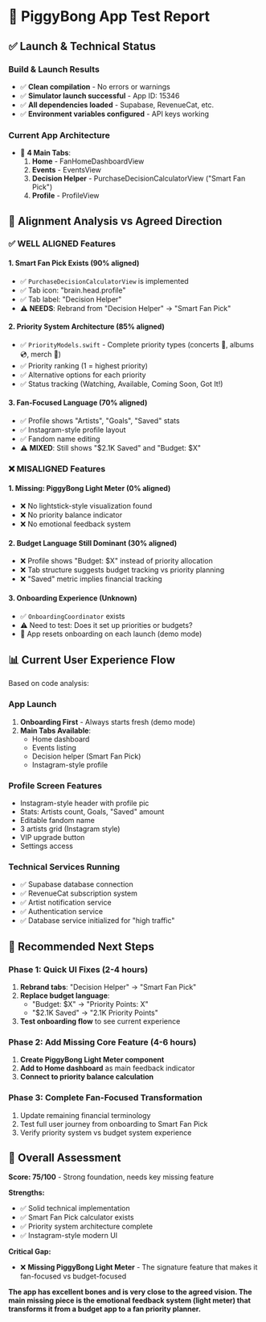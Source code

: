 # 🧪 PiggyBong App Test Report

## ✅ Launch & Technical Status

### **Build & Launch Results**
- ✅ **Clean compilation** - No errors or warnings
- ✅ **Simulator launch successful** - App ID: 15346 
- ✅ **All dependencies loaded** - Supabase, RevenueCat, etc.
- ✅ **Environment variables configured** - API keys working

### **Current App Architecture**
- 📱 **4 Main Tabs**:
  1. **Home** - FanHomeDashboardView
  2. **Events** - EventsView  
  3. **Decision Helper** - PurchaseDecisionCalculatorView ("Smart Fan Pick")
  4. **Profile** - ProfileView

## 🎯 Alignment Analysis vs Agreed Direction

### ✅ **WELL ALIGNED Features**

#### 1. **Smart Fan Pick Exists** (90% aligned)
- ✅ `PurchaseDecisionCalculatorView` is implemented
- ✅ Tab icon: "brain.head.profile" 
- ✅ Tab label: "Decision Helper"
- ⚠️ **NEEDS**: Rebrand from "Decision Helper" → "Smart Fan Pick"

#### 2. **Priority System Architecture** (85% aligned)
- ✅ `PriorityModels.swift` - Complete priority types (concerts 🎤, albums 💿, merch 👕)
- ✅ Priority ranking (1 = highest priority)
- ✅ Alternative options for each priority
- ✅ Status tracking (Watching, Available, Coming Soon, Got It!)

#### 3. **Fan-Focused Language** (70% aligned)
- ✅ Profile shows "Artists", "Goals", "Saved" stats
- ✅ Instagram-style profile layout
- ✅ Fandom name editing
- ⚠️ **MIXED**: Still shows "$2.1K Saved" and "Budget: $X" 

### ❌ **MISALIGNED Features**

#### 1. **Missing: PiggyBong Light Meter** (0% aligned)
- ❌ No lightstick-style visualization found
- ❌ No priority balance indicator
- ❌ No emotional feedback system

#### 2. **Budget Language Still Dominant** (30% aligned)
- ❌ Profile shows "Budget: $X" instead of priority allocation
- ❌ Tab structure suggests budget tracking vs priority planning
- ❌ "Saved" metric implies financial tracking

#### 3. **Onboarding Experience** (Unknown)
- ✅ `OnboardingCoordinator` exists  
- ⚠️ Need to test: Does it set up priorities or budgets?
- 🔄 App resets onboarding on each launch (demo mode)

## 📊 **Current User Experience Flow**

Based on code analysis:

### **App Launch**
1. **Onboarding First** - Always starts fresh (demo mode)
2. **Main Tabs Available**:
   - Home dashboard
   - Events listing
   - Decision helper (Smart Fan Pick)
   - Instagram-style profile

### **Profile Screen Features**
- Instagram-style header with profile pic
- Stats: Artists count, Goals, "Saved" amount  
- Editable fandom name
- 3 artists grid (Instagram style)
- VIP upgrade button
- Settings access

### **Technical Services Running**
- ✅ Supabase database connection
- ✅ RevenueCat subscription system
- ✅ Artist notification service
- ✅ Authentication service
- ✅ Database service initialized for "high traffic"

## 🚀 **Recommended Next Steps**

### **Phase 1: Quick UI Fixes** (2-4 hours)
1. **Rebrand tabs**: "Decision Helper" → "Smart Fan Pick"
2. **Replace budget language**: 
   - "Budget: $X" → "Priority Points: X"
   - "$2.1K Saved" → "2.1K Priority Points"
3. **Test onboarding flow** to see current experience

### **Phase 2: Add Missing Core Feature** (4-6 hours)  
1. **Create PiggyBong Light Meter component**
2. **Add to Home dashboard** as main feedback indicator
3. **Connect to priority balance calculation**

### **Phase 3: Complete Fan-Focused Transformation**
1. Update remaining financial terminology
2. Test full user journey from onboarding to Smart Fan Pick
3. Verify priority system vs budget system experience

## 🎯 **Overall Assessment**

**Score: 75/100** - Strong foundation, needs key missing feature

**Strengths:**
- ✅ Solid technical implementation
- ✅ Smart Fan Pick calculator exists
- ✅ Priority system architecture complete
- ✅ Instagram-style modern UI

**Critical Gap:**
- ❌ **Missing PiggyBong Light Meter** - The signature feature that makes it fan-focused vs budget-focused

**The app has excellent bones and is very close to the agreed vision. The main missing piece is the emotional feedback system (light meter) that transforms it from a budget app to a fan priority planner.**